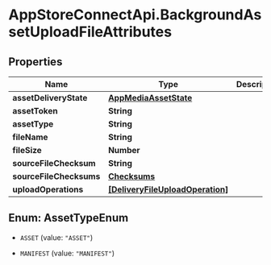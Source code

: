 # AppStoreConnectApi.BackgroundAssetUploadFileAttributes

## Properties

Name | Type | Description | Notes
------------ | ------------- | ------------- | -------------
**assetDeliveryState** | [**AppMediaAssetState**](AppMediaAssetState.md) |  | [optional] 
**assetToken** | **String** |  | [optional] 
**assetType** | **String** |  | [optional] 
**fileName** | **String** |  | [optional] 
**fileSize** | **Number** |  | [optional] 
**sourceFileChecksum** | **String** |  | [optional] 
**sourceFileChecksums** | [**Checksums**](Checksums.md) |  | [optional] 
**uploadOperations** | [**[DeliveryFileUploadOperation]**](DeliveryFileUploadOperation.md) |  | [optional] 



## Enum: AssetTypeEnum


* `ASSET` (value: `"ASSET"`)

* `MANIFEST` (value: `"MANIFEST"`)





